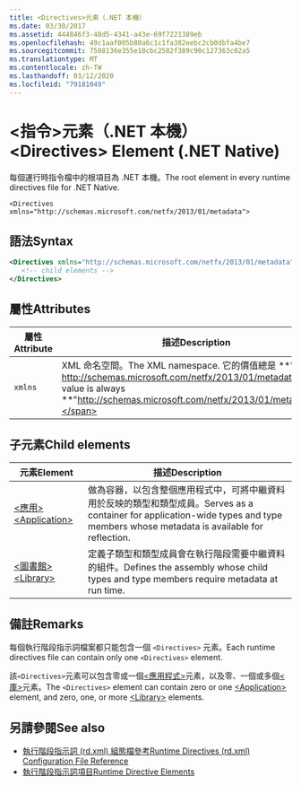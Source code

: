 ```yaml
---
title: <Directives>元素（.NET 本機）
ms.date: 03/30/2017
ms.assetid: 444846f3-48d5-4341-a43e-69f7221389eb
ms.openlocfilehash: 49c1aaf005b80a6c1c1fa382eebc2cb0dbfa4be7
ms.sourcegitcommit: 7588136e355e10cbc2582f389c90c127363c02a5
ms.translationtype: MT
ms.contentlocale: zh-TW
ms.lasthandoff: 03/12/2020
ms.locfileid: "79181049"
---
```

# <a name="directives-element-net-native"></a><span data-ttu-id="85823-102">\<指令>元素（.NET 本機）</span><span class="sxs-lookup"><span data-stu-id="85823-102">\<Directives> Element (.NET Native)</span></span>
<span data-ttu-id="85823-103">每個運行時指令檔中的根項目為 .NET 本機。</span><span class="sxs-lookup"><span data-stu-id="85823-103">The root element in every runtime directives file for .NET Native.</span></span>  
  
 `<Directives xmlns="http://schemas.microsoft.com/netfx/2013/01/metadata">`
  
## <a name="syntax"></a><span data-ttu-id="85823-104">語法</span><span class="sxs-lookup"><span data-stu-id="85823-104">Syntax</span></span>  
  
```xml  
<Directives xmlns="http://schemas.microsoft.com/netfx/2013/01/metadata">  
   <!-- child elements -->
</Directives>  
```  
  
## <a name="attributes"></a><span data-ttu-id="85823-105">屬性</span><span class="sxs-lookup"><span data-stu-id="85823-105">Attributes</span></span>  
  
|<span data-ttu-id="85823-106">屬性</span><span class="sxs-lookup"><span data-stu-id="85823-106">Attribute</span></span>|<span data-ttu-id="85823-107">描述</span><span class="sxs-lookup"><span data-stu-id="85823-107">Description</span></span>|  
|---------------|-----------------|  
|`xmlns`|<span data-ttu-id="85823-108">XML 命名空間。</span><span class="sxs-lookup"><span data-stu-id="85823-108">The XML namespace.</span></span> <span data-ttu-id="85823-109">它的價值總是 \*\*""。http://schemas.microsoft.com/netfx/2013/01/metadata \*\*</span><span class="sxs-lookup"><span data-stu-id="85823-109">Its value is always **"http://schemas.microsoft.com/netfx/2013/01/metadata"**.</span></span>|  
  
## <a name="child-elements"></a><span data-ttu-id="85823-110">子元素</span><span class="sxs-lookup"><span data-stu-id="85823-110">Child elements</span></span>  
  
|<span data-ttu-id="85823-111">元素</span><span class="sxs-lookup"><span data-stu-id="85823-111">Element</span></span>|<span data-ttu-id="85823-112">描述</span><span class="sxs-lookup"><span data-stu-id="85823-112">Description</span></span>|  
|-------------|-----------------|  
|[<span data-ttu-id="85823-113">\<應用></span><span class="sxs-lookup"><span data-stu-id="85823-113">\<Application></span></span>](application-element-net-native.md)|<span data-ttu-id="85823-114">做為容器，以包含整個應用程式中，可將中繼資料用於反映的類型和類型成員。</span><span class="sxs-lookup"><span data-stu-id="85823-114">Serves as a container for application-wide types and type members whose metadata is available for reflection.</span></span>|  
|[<span data-ttu-id="85823-115">\<圖書館></span><span class="sxs-lookup"><span data-stu-id="85823-115">\<Library></span></span>](library-element-net-native.md)|<span data-ttu-id="85823-116">定義子類型和類型成員會在執行階段需要中繼資料的組件。</span><span class="sxs-lookup"><span data-stu-id="85823-116">Defines the assembly whose child types and type members require metadata at run time.</span></span>|  
  
## <a name="remarks"></a><span data-ttu-id="85823-117">備註</span><span class="sxs-lookup"><span data-stu-id="85823-117">Remarks</span></span>  
 <span data-ttu-id="85823-118">每個執行階段指示詞檔案都只能包含一個 `<Directives>` 元素。</span><span class="sxs-lookup"><span data-stu-id="85823-118">Each runtime directives file can contain only one `<Directives>` element.</span></span>  
  
 <span data-ttu-id="85823-119">該`<Directives>`元素可以包含零或一個[\<應用程式>](application-element-net-native.md)元素，以及零、一個或多個[\<庫>](library-element-net-native.md)元素。</span><span class="sxs-lookup"><span data-stu-id="85823-119">The `<Directives>` element can contain zero or one [\<Application>](application-element-net-native.md) element, and zero, one, or more [\<Library>](library-element-net-native.md) elements.</span></span>  
  
## <a name="see-also"></a><span data-ttu-id="85823-120">另請參閱</span><span class="sxs-lookup"><span data-stu-id="85823-120">See also</span></span>

- [<span data-ttu-id="85823-121">執行階段指示詞 (rd.xml) 組態檔參考</span><span class="sxs-lookup"><span data-stu-id="85823-121">Runtime Directives (rd.xml) Configuration File Reference</span></span>](runtime-directives-rd-xml-configuration-file-reference.md)
- [<span data-ttu-id="85823-122">執行階段指示詞項目</span><span class="sxs-lookup"><span data-stu-id="85823-122">Runtime Directive Elements</span></span>](runtime-directive-elements.md)
